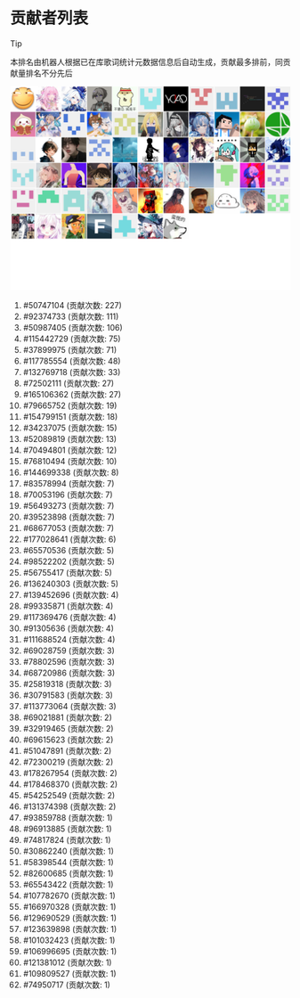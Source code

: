 # 贡献者列表

> [!TIP]
> 本排名由机器人根据已在库歌词统计元数据信息后自动生成，贡献最多排前，同贡献量排名不分先后

![贡献者头像画廊](./CONTRIBUTORS.svg)

1. #50747104 (贡献次数: 227)
2. #92374733 (贡献次数: 111)
3. #50987405 (贡献次数: 106)
4. #115442729 (贡献次数: 75)
5. #37899975 (贡献次数: 71)
6. #117785554 (贡献次数: 48)
7. #132769718 (贡献次数: 33)
8. #72502111 (贡献次数: 27)
9. #165106362 (贡献次数: 27)
10. #79665752 (贡献次数: 19)
11. #154799151 (贡献次数: 18)
12. #34237075 (贡献次数: 15)
13. #52089819 (贡献次数: 13)
14. #70494801 (贡献次数: 12)
15. #76810494 (贡献次数: 10)
16. #144699338 (贡献次数: 8)
17. #83578994 (贡献次数: 7)
18. #70053196 (贡献次数: 7)
19. #56493273 (贡献次数: 7)
20. #39523898 (贡献次数: 7)
21. #68677053 (贡献次数: 7)
22. #177028641 (贡献次数: 6)
23. #65570536 (贡献次数: 5)
24. #98522202 (贡献次数: 5)
25. #56755417 (贡献次数: 5)
26. #136240303 (贡献次数: 5)
27. #139452696 (贡献次数: 4)
28. #99335871 (贡献次数: 4)
29. #117369476 (贡献次数: 4)
30. #91305636 (贡献次数: 4)
31. #111688524 (贡献次数: 4)
32. #69028759 (贡献次数: 3)
33. #78802596 (贡献次数: 3)
34. #68720986 (贡献次数: 3)
35. #25819318 (贡献次数: 3)
36. #30791583 (贡献次数: 3)
37. #113773064 (贡献次数: 3)
38. #69021881 (贡献次数: 2)
39. #32919465 (贡献次数: 2)
40. #69615623 (贡献次数: 2)
41. #51047891 (贡献次数: 2)
42. #72300219 (贡献次数: 2)
43. #178267954 (贡献次数: 2)
44. #178468370 (贡献次数: 2)
45. #54252549 (贡献次数: 2)
46. #131374398 (贡献次数: 2)
47. #93859788 (贡献次数: 1)
48. #96913885 (贡献次数: 1)
49. #74817824 (贡献次数: 1)
50. #30862240 (贡献次数: 1)
51. #58398544 (贡献次数: 1)
52. #82600685 (贡献次数: 1)
53. #65543422 (贡献次数: 1)
54. #107782670 (贡献次数: 1)
55. #166970328 (贡献次数: 1)
56. #129690529 (贡献次数: 1)
57. #123639898 (贡献次数: 1)
58. #101032423 (贡献次数: 1)
59. #106996695 (贡献次数: 1)
60. #121381012 (贡献次数: 1)
61. #109809527 (贡献次数: 1)
62. #74950717 (贡献次数: 1)
